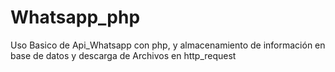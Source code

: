 # Whatsapp_php
Uso Basico de Api_Whatsapp con php, y almacenamiento de información en base de datos y descarga de Archivos en http_request
